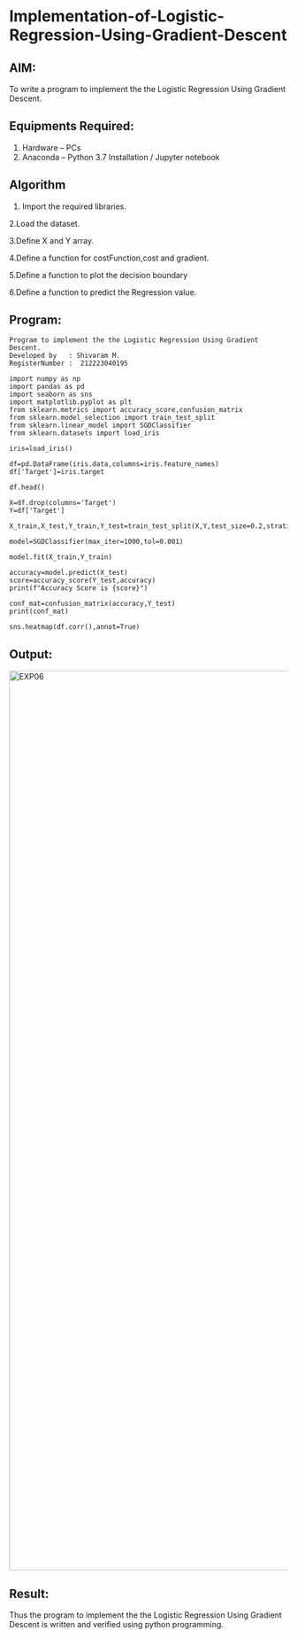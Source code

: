 # Implementation-of-Logistic-Regression-Using-Gradient-Descent

## AIM:
To write a program to implement the the Logistic Regression Using Gradient Descent.

## Equipments Required:
1. Hardware – PCs
2. Anaconda – Python 3.7 Installation / Jupyter notebook

## Algorithm
1. Import the required libraries.

2.Load the dataset.

3.Define X and Y array.

4.Define a function for costFunction,cost and gradient.

5.Define a function to plot the decision boundary

6.Define a function to predict the Regression value.



## Program:
```
Program to implement the the Logistic Regression Using Gradient Descent.
Developed by   : Shivaram M.
RegisterNumber :  212223040195
```
```
import numpy as np
import pandas as pd
import seaborn as sns
import matplotlib.pyplot as plt
from sklearn.metrics import accuracy_score,confusion_matrix
from sklearn.model_selection import train_test_split
from sklearn.linear_model import SGDClassifier
from sklearn.datasets import load_iris

iris=load_iris()

df=pd.DataFrame(iris.data,columns=iris.feature_names)
df['Target']=iris.target

df.head()

X=df.drop(columns='Target')
Y=df['Target']

X_train,X_test,Y_train,Y_test=train_test_split(X,Y,test_size=0.2,stratify=Y,random_state=1)

model=SGDClassifier(max_iter=1000,tol=0.001)

model.fit(X_train,Y_train)

accuracy=model.predict(X_test)
score=accuracy_score(Y_test,accuracy)
print(f"Accuracy Score is {score}")

conf_mat=confusion_matrix(accuracy,Y_test)
print(conf_mat)

sns.heatmap(df.corr(),annot=True)

```

## Output:

<img width="1625" alt="EXP06" src="https://github.com/user-attachments/assets/6445af02-8927-40f8-a9aa-9bac0562cf9d" />


## Result:
Thus the program to implement the the Logistic Regression Using Gradient Descent is written and verified using python programming.

